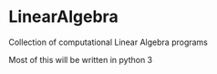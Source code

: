 # LinearAlgebra
Collection of computational Linear Algebra programs

Most of this will be written in python 3
